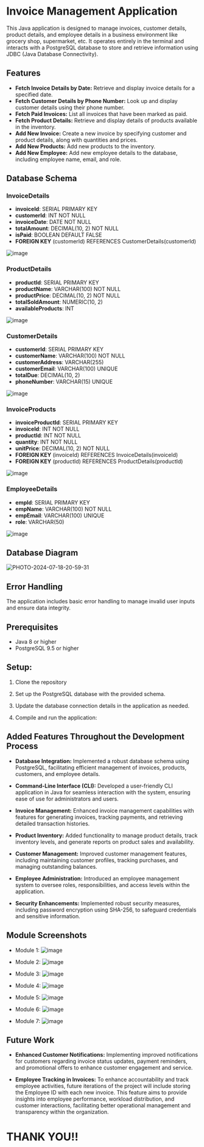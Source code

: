 # Invoice Management Application

This Java application is designed to manage invoices, customer details, product details, and employee details in a business environment like grocery shop, supermarket, etc. It operates entirely in the terminal and interacts with a PostgreSQL database to store and retrieve information using JDBC (Java Database Connectivity).

## Features
- **Fetch Invoice Details by Date:** Retrieve and display invoice details for a specified date.
- **Fetch Customer Details by Phone Number:** Look up and display customer details using their phone number.
- **Fetch Paid Invoices:** List all invoices that have been marked as paid.
- **Fetch Product Details:** Retrieve and display details of products available in the inventory.
- **Add New Invoice:** Create a new invoice by specifying customer and product details, along with quantities and prices.
- **Add New Products:** Add new products to the inventory.
- **Add New Employee:** Add new employee details to the database, including employee name, email, and role.

## Database Schema

### InvoiceDetails
- **invoiceId**: SERIAL PRIMARY KEY
- **customerId**: INT NOT NULL
- **invoiceDate**: DATE NOT NULL
- **totalAmount**: DECIMAL(10, 2) NOT NULL
- **isPaid**: BOOLEAN DEFAULT FALSE
- **FOREIGN KEY** (customerId) REFERENCES CustomerDetails(customerId)
  
![image](https://github.com/user-attachments/assets/1eb60cf1-4c72-4486-9cc7-e4bc7e0ce793)


### ProductDetails
- **productId**: SERIAL PRIMARY KEY
- **productName**: VARCHAR(100) NOT NULL
- **productPrice**: DECIMAL(10, 2) NOT NULL
- **totalSoldAmount**: NUMERIC(10, 2)
- **availableProducts**: INT
  
![image](https://github.com/user-attachments/assets/12258a71-84f2-47c7-b3a3-1bb2da33eea2)

  
### CustomerDetails
- **customerId**: SERIAL PRIMARY KEY
- **customerName**: VARCHAR(100) NOT NULL
- **customerAddress**: VARCHAR(255)
- **customerEmail**: VARCHAR(100) UNIQUE
- **totalDue**: DECIMAL(10, 2)
- **phoneNumber**: VARCHAR(15) UNIQUE
  
![image](https://github.com/user-attachments/assets/e56d6e17-efa6-46db-bb8f-f35b633c45a2)

  
### InvoiceProducts
- **invoiceProductId**: SERIAL PRIMARY KEY
- **invoiceId**: INT NOT NULL
- **productId**: INT NOT NULL
- **quantity**: INT NOT NULL
- **unitPrice**: DECIMAL(10, 2) NOT NULL
- **FOREIGN KEY** (invoiceId) REFERENCES InvoiceDetails(invoiceId)
- **FOREIGN KEY** (productId) REFERENCES ProductDetails(productId)
  
![image](https://github.com/user-attachments/assets/34e10fa3-448b-4b63-b1cd-572e56bee612)

  
### EmployeeDetails
- **empId**: SERIAL PRIMARY KEY
- **empName**: VARCHAR(100) NOT NULL
- **empEmail**: VARCHAR(100) UNIQUE
- **role**: VARCHAR(50)
  
![image](https://github.com/user-attachments/assets/3bce5ebe-476e-43ff-899c-b9589e9731ca)


## Database Diagram
![PHOTO-2024-07-18-20-59-31](https://github.com/user-attachments/assets/b337a8a9-f9d8-4807-a676-197166f0e892)


## Error Handling
The application includes basic error handling to manage invalid user inputs and ensure data integrity.

## Prerequisites

- Java 8 or higher
- PostgreSQL 9.5 or higher

## Setup:

1. Clone the repository

2. Set up the PostgreSQL database with the provided schema.

3. Update the database connection details in the application as needed.

4. Compile and run the application:

## Added Features Throughout the Development Process

- **Database Integration:**
  Implemented a robust database schema using PostgreSQL, facilitating efficient management of invoices, products, customers, and employee details.

- **Command-Line Interface (CLI):**
  Developed a user-friendly CLI application in Java for seamless interaction with the system, ensuring ease of use for administrators and users.

- **Invoice Management:**
  Enhanced invoice management capabilities with features for generating invoices, tracking payments, and retrieving detailed transaction histories.

- **Product Inventory:**
  Added functionality to manage product details, track inventory levels, and generate reports on product sales and availability.

- **Customer Management:**
  Improved customer management features, including maintaining customer profiles, tracking purchases, and managing outstanding balances.

- **Employee Administration:**
  Introduced an employee management system to oversee roles, responsibilities, and access levels within the application.

- **Security Enhancements:**
  Implemented robust security measures, including password encryption using SHA-256, to safeguard credentials and sensitive information.

## Module Screenshots
- Module 1:
![image](https://github.com/user-attachments/assets/0f1015f9-3e33-4567-b123-23074fb7c3a5)

- Module 2:
  ![image](https://github.com/user-attachments/assets/e91a15be-bc98-4a54-b203-0c931a6342ec)

- Module 3:
  ![image](https://github.com/user-attachments/assets/2ae2ce78-e8bc-4d8e-8cb3-11d31089b440)
  
- Module 4:
  ![image](https://github.com/user-attachments/assets/7d682237-e8a6-4fdc-8c11-8698d883fb1f)

- Module 5:
  ![image](https://github.com/user-attachments/assets/5f016b71-f58f-4860-8683-afe98a16f219)

- Module 6:
  ![image](https://github.com/user-attachments/assets/5e6385f8-2734-4a1f-876f-d7a0b9f8b0a1)
  
- Module 7:
  ![image](https://github.com/user-attachments/assets/5742798d-72f3-4e9b-abea-29149afb5790)




## Future Work

- **Enhanced Customer Notifications:** Implementing improved notifications for customers regarding invoice status updates, payment reminders, and promotional offers to enhance customer engagement and service.

- **Employee Tracking in Invoices:** To enhance accountability and track employee activities, future iterations of the project will include storing the Employee ID with each new invoice. This feature aims to provide insights into employee performance, workload distribution, and customer interactions, facilitating better operational management and transparency within the organization.

# THANK YOU!!
